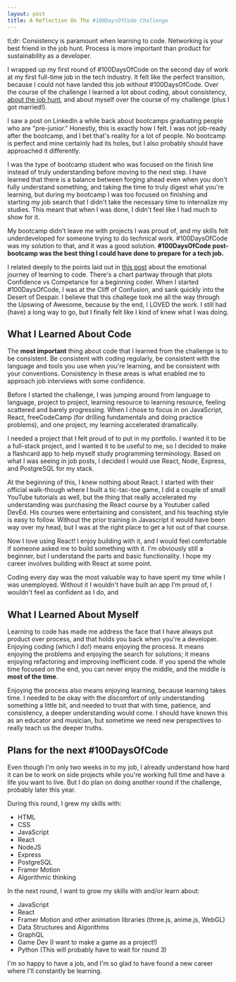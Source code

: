```yaml
---
layout: post
title: A Reflection On The #100DaysOfCode Challenge
---
```


tl;dr: Consistency is paramount when learning to code. Networking is your best friend in the job hunt. Process is more important than product for sustainability as a developer.

I wrapped up my first round of #100DaysOfCode on the second day of work at my first full-time job in the tech industry. It felt like the perfect transition, because I could not have landed this job without #100DaysOfCode. Over the course of the challenge I learned a lot about coding, about consistency, [about the job hunt](https://lenniecottrell.github.io/Reflections-On-The-Job-Search/), and about myself over the course of my challenge (plus I got married!).

I saw a post on LinkedIn a while back about bootcamps graduating people who are "pre-junior." Honestly, this is exactly how I felt. I was not job-ready after the bootcamp, and I bet that's reality for a lot of people. No bootcamp is perfect and mine certainly had its holes, but I also probably should have approached it differently.

I was the type of bootcamp student who was focused on the finish line instead of truly understanding before moving to the next step. I have learned that there is a balance between forging ahead even when you don't fully understand something, and taking the time to truly digest what you're learning, but during my bootcamp I was too focused on finishing and starting my job search that I didn't take the necessary time to internalize my studies. This meant that when I was done, I didn't feel like I had much to show for it.

My bootcamp didn't leave me with projects I was proud of, and my skills felt underdeveloped for someone trying to do technical work. #100DaysOfCode was my solution to that, and it was a good solution. **#100DaysOfCode post-bootcamp was the best thing I could have done to prepare for a tech job.**

I related deeply to the points laid out in [this post](https://www.thinkful.com/blog/why-learning-to-code-is-so-damn-hard/) about the emotional journey of learning to code. There's a chart partway through that plots Confidence vs Competance for a beginning coder. When I started #100DaysOfCode, I was at the Cliff of Confusion, and sank quickly into the Desert of Despair. I believe that this challege took me all the way through the Upswing of Awesome, because by the end, I LOVED the work. I still had (have) a long way to go, but I finally felt like I kind of knew what I was doing.

## What I Learned About Code

The **most important** thing about code that I learned from the challenge is to be consistent. Be consistent with coding regularly, be consistent with the language and tools you use when you're learning, and be consistent with your conventions. Consistency in these areas is what enabled me to approach job interviews with some confidence.

Before I started the challenge, I was jumping around from language to language, project to project, learning resource to learning resource, feeling scattered and barely progressing. When I chose to focus in on JavaScript, React, freeCodeCamp (for drilling fundamentals and doing practice problems), and one project, my learning accelerated dramatically.

I needed a project that I felt proud of to put in my portfolio. I wanted it to be a full-stack project, and I wanted it to be useful to me, so I decided to make a flashcard app to help myself study programming terminology. Based on what I was seeing in job posts, I decided I would use React, Node, Express, and PostgreSQL for my stack.

At the beginning of this, I knew nothing about React. I started with their official walk-though where I built a tic-tac-toe game, I did a couple of small YouTube tutorials as well, but the thing that really accelerated my understanding was purchasing the React course by a Youtuber called DevEd. His courses were entertaining and consistent, and his teaching style is easy to follow. Without the prior training in Javascript it would have been way over my head, but I was at the right place to get a lot out of that course.

Now I love using React! I enjoy building with it, and I would feel comfortable if someone asked me to build something with it. I'm obviously still a beginner, but I understand the parts and basic functionality. I hope my career involves building with React at some point.

Coding every day was the most valuable way to have spent my time while I was unemployed. Without it I wouldn't have built an app I'm proud of, I wouldn't feel as confident as I do, and

## What I Learned About Myself

Learning to code has made me address the face that I have always put product over process, and that holds you back when you're a developer. Enjoying coding (which I do!) means enjoying the process. It means enjoying the problems and enjoying the search for solutions; it means enjoying refactoring and improving inefficient code. If you spend the whole time focused on the end, you can never enjoy the middle, and the middle is **most of the time**.

Enjoying the process also means enjoying learning, because learning takes time. I needed to be okay with the discomfort of only understanding something a little bit, and needed to trust that with time, patience, and consistency, a deeper understanding would come. I should have known this as an educator and musician, but sometime we need new perspectives to really teach us the deeper truths.

## Plans for the next #100DaysOfCode

Even though I'm only two weeks in to my job, I already understand how hard it can be to work on side projects while you're working full time and have a life you want to live. But I do plan on doing another round if the challenge, probably later this year.

During this round, I grew my skills with:

- HTML
- CSS
- JavaScript
- React
- NodeJS
- Express
- PostgreSQL
- Framer Motion
- Algorithmic thinking

In the next round, I want to grow my skills with and/or learn about:

- JavaScript
- React
- Framer Motion and other animation libraries (three.js, anime.js, WebGL)
- Data Structures and Algorithms
- GraphQL
- Game Dev (I want to make a game as a project!)
- Python (This will probably have to wait for round 3)

I'm so happy to have a job, and I'm so glad to have found a new career where I'll constantly be learning.
